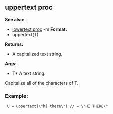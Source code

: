 ## uppertext proc
**See also:**
*   [lowertext proc](/ref/proc/lowertext.md) -m<!-- -->
**Format:**
*   uppertext(T)
<!-- -->
**Returns:**
*   A capitalized text string.
<!-- -->
**Args:**
*   T* A text string.


Capitalize all of the characters of T.
### Example:

```
 U = uppertext(\"hi there\") // = \"HI THERE\" 
```
